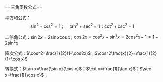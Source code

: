 ==三角函数公式==

平方和公式：$$\sin^2+\cos^2=1；\quad \tan^2+\sec^2=1；\cot^2+\csc^2-1$$

二倍角公式：$\sin2x=2\sin x\cos x$；$\cos2x=\cos^2x-\sin^2x=2\cos^2x-1=1-2\sin^2x$

降次公式：$\cos^2=\frac{1}{2}(1+\cos2x)$；$\cos^2\frac{x}{2}=\frac{1}{2}(1+\cos x)$

转换式：$\tan x=\frac{\sin x}{\cos x}$；$\cot x=\frac{1}{\tan x}$；$\sec x=\frac{1}{\cos x}$；
